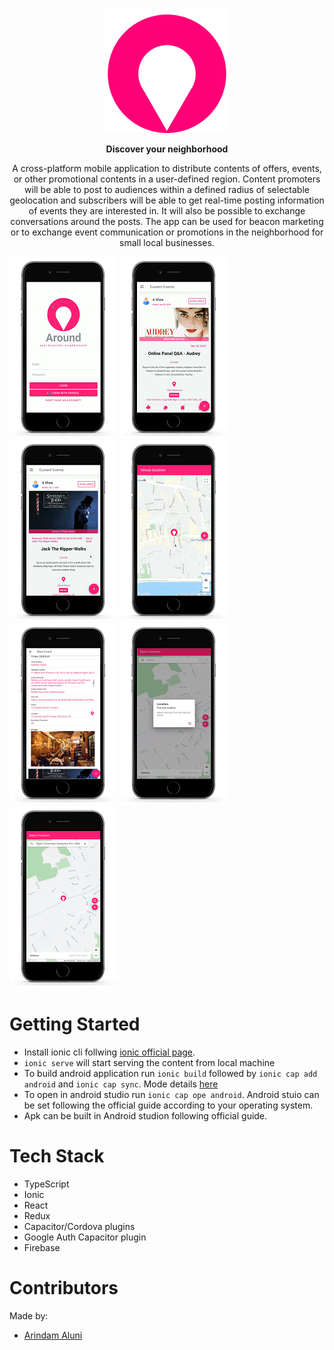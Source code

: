 <p align="center">
  <img width="200" height="200" src="https://raw.githubusercontent.com/arindamaluni/around-me/09ee6a1e637730f72adeadeb9bf06d86fa68a6a8/public/assets/icon/around.svg">
</p>

<p align="center"><b>Discover your neighborhood</b></p>

<p align="center">A cross-platform mobile application to distribute contents of offers, events, or other promotional contents in a user-defined region. Content promoters will be able to post to audiences within a defined radius of selectable geolocation and subscribers will be able to get real-time posting information of events they are interested in. It will also be possible to exchange conversations around the posts. The app can be used for beacon marketing or to exchange event communication or promotions in the neighborhood for small local businesses.</p>

![](https://github.com/arindamaluni/around-me/blob/master/public/login.png)
![](https://github.com/arindamaluni/around-me/blob/master/public/around-events-e.png)
![](https://github.com/arindamaluni/around-me/blob/master/public/around-events-2-e.png)
![](https://github.com/arindamaluni/around-me/blob/master/public/around-location-e.png)
![](https://github.com/arindamaluni/around-me/blob/master/public/around-new-post-e.png)
![](https://github.com/arindamaluni/around-me/blob/master/public/around-pick-location-e.png)
![](https://github.com/arindamaluni/around-me/blob/master/public/around-pick-location1-e.png)

# Getting Started

* Install ionic cli follwing [ionic official page](https://ionicframework.com/docs/intro/cli).
* `ionic serve` will start serving the content from local machine
* To build android application run `ionic build` followed by `ionic cap add android` and `ionic cap sync`. Mode details [here](https://ionicframework.com/docs/angular/your-first-app/6-deploying-mobile)  
* To open in android studio run `ionic cap ope android`. Android stuio can be set following the official guide according to your operating system.
* Apk can be built in Android studion following official guide. 

# Tech Stack

* TypeScript
* Ionic
* React
* Redux
* Capacitor/Cordova plugins
* Google Auth Capacitor plugin
* Firebase

# Contributors 

Made by:

- [Arindam Aluni](https://github.com/arindamaluni)
